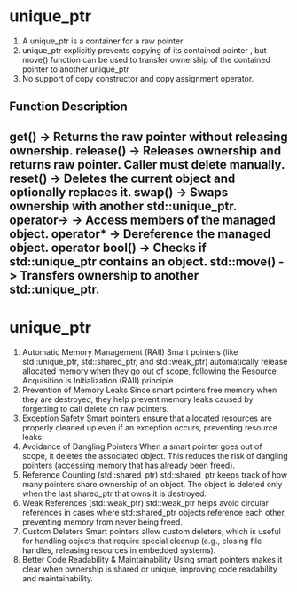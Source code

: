 unique_ptr
=========================

1. A unique_ptr is a container for a raw pointer
2. unique_ptr explicitly prevents copying of its contained pointer , but move()
   function can be used to transfer ownership of the contained pointer to another unique_ptr
3. No support of copy constructor and copy assignment operator.

Function	Description
---------------------------------------------------------------------------
get()	          -> Returns the raw pointer without releasing ownership.
release()       -> Releases ownership and returns raw pointer. Caller must delete manually.
reset()	       -> Deletes the current object and optionally replaces it.
swap()	       -> Swaps ownership with another std::unique_ptr.
operator->      -> Access members of the managed object.
operator*       -> Dereference the managed object.
operator bool() -> Checks if std::unique_ptr contains an object.
std::move()	    -> Transfers ownership to another std::unique_ptr.
------------------------------------------------------------------------


unique_ptr
=======================================================
1. Automatic Memory Management (RAII)
    Smart pointers (like std::unique_ptr, std::shared_ptr, and std::weak_ptr) automatically 
    release allocated memory when they go out of scope, following the Resource Acquisition Is Initialization (RAII) principle.
2. Prevention of Memory Leaks
    Since smart pointers free memory when they are destroyed, they help prevent memory leaks caused by 
    forgetting to call delete on raw pointers.
3. Exception Safety
    Smart pointers ensure that allocated resources are properly cleaned up even if an exception occurs,
    preventing resource leaks.
4. Avoidance of Dangling Pointers
    When a smart pointer goes out of scope, it deletes the associated object. This reduces the risk 
    of dangling pointers (accessing memory that has already been freed).
5. Reference Counting (std::shared_ptr)
    std::shared_ptr keeps track of how many pointers share ownership of an object. The object is deleted 
    only when the last shared_ptr that owns it is destroyed.
6. Weak References (std::weak_ptr)
    std::weak_ptr helps avoid circular references in cases where std::shared_ptr objects 
    reference each other, preventing memory from never being freed.
7. Custom Deleters
    Smart pointers allow custom deleters, which is useful for handling objects that require special 
    cleanup (e.g., closing file handles, releasing resources in embedded systems).
8. Better Code Readability & Maintainability
    Using smart pointers makes it clear when ownership is shared or unique, improving code readability
    and maintainability.

